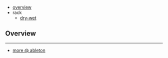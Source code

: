 * [overview](#overview)
* rack
	* [dry-wet](./dry-wet)

## Overview <a name="overview"></a>

---

* [more @ ableton](https://www.ableton.com/)
